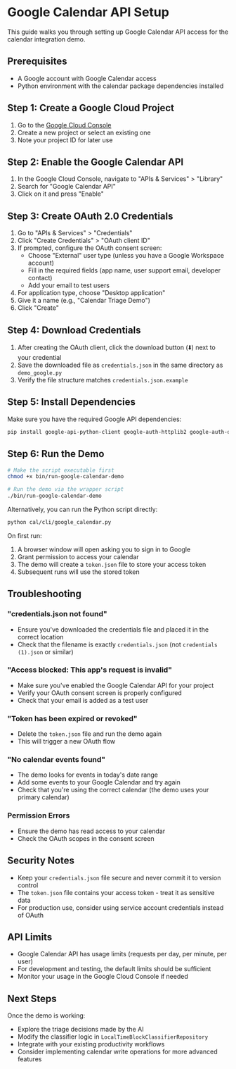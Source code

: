 # Google Calendar API Setup

This guide walks you through setting up Google Calendar API access for the calendar integration demo.

## Prerequisites

- A Google account with Google Calendar access
- Python environment with the calendar package dependencies installed

## Step 1: Create a Google Cloud Project

1. Go to the [Google Cloud Console](https://console.cloud.google.com/)
2. Create a new project or select an existing one
3. Note your project ID for later use

## Step 2: Enable the Google Calendar API

1. In the Google Cloud Console, navigate to "APIs & Services" > "Library"
2. Search for "Google Calendar API"
3. Click on it and press "Enable"

## Step 3: Create OAuth 2.0 Credentials

1. Go to "APIs & Services" > "Credentials"
2. Click "Create Credentials" > "OAuth client ID"
3. If prompted, configure the OAuth consent screen:
   - Choose "External" user type (unless you have a Google Workspace account)
   - Fill in the required fields (app name, user support email, developer contact)
   - Add your email to test users
4. For application type, choose "Desktop application"
5. Give it a name (e.g., "Calendar Triage Demo")
6. Click "Create"

## Step 4: Download Credentials

1. After creating the OAuth client, click the download button (⬇️) next to your credential
2. Save the downloaded file as `credentials.json` in the same directory as `demo_google.py`
3. Verify the file structure matches `credentials.json.example`

## Step 5: Install Dependencies

Make sure you have the required Google API dependencies:

```bash
pip install google-api-python-client google-auth-httplib2 google-auth-oauthlib
```

## Step 6: Run the Demo

```bash
# Make the script executable first
chmod +x bin/run-google-calendar-demo

# Run the demo via the wrapper script
./bin/run-google-calendar-demo
```

Alternatively, you can run the Python script directly:
```bash
python cal/cli/google_calendar.py
```

On first run:
1. A browser window will open asking you to sign in to Google
2. Grant permission to access your calendar
3. The demo will create a `token.json` file to store your access token
4. Subsequent runs will use the stored token

## Troubleshooting

### "credentials.json not found"
- Ensure you've downloaded the credentials file and placed it in the correct location
- Check that the filename is exactly `credentials.json` (not `credentials (1).json` or similar)

### "Access blocked: This app's request is invalid"
- Make sure you've enabled the Google Calendar API for your project
- Verify your OAuth consent screen is properly configured
- Check that your email is added as a test user

### "Token has been expired or revoked"
- Delete the `token.json` file and run the demo again
- This will trigger a new OAuth flow

### "No calendar events found"
- The demo looks for events in today's date range
- Add some events to your Google Calendar and try again
- Check that you're using the correct calendar (the demo uses your primary calendar)

### Permission Errors
- Ensure the demo has read access to your calendar
- Check the OAuth scopes in the consent screen

## Security Notes

- Keep your `credentials.json` file secure and never commit it to version control
- The `token.json` file contains your access token - treat it as sensitive data
- For production use, consider using service account credentials instead of OAuth

## API Limits

- Google Calendar API has usage limits (requests per day, per minute, per user)
- For development and testing, the default limits should be sufficient
- Monitor your usage in the Google Cloud Console if needed

## Next Steps

Once the demo is working:
- Explore the triage decisions made by the AI
- Modify the classifier logic in `LocalTimeBlockClassifierRepository`
- Integrate with your existing productivity workflows
- Consider implementing calendar write operations for more advanced features

